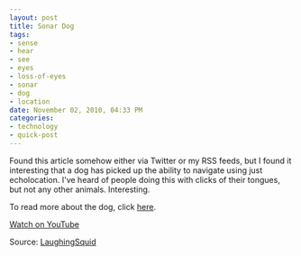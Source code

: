 ```yaml
--- 
layout: post
title: Sonar Dog
tags: 
- sense
- hear
- see
- eyes
- loss-of-eyes
- sonar
- dog
- location
date: November 02, 2010, 04:33 PM
categories: 
- technology
- quick-post
---
```

Found this article somehow either via Twitter or my RSS feeds, but I found it interesting that a dog has picked up the ability to navigate using just echolocation. I've heard of people doing this with clicks of their tongues, but not any other animals. Interesting.

To read more about the dog, click [here](http://laughingsquid.com/dog-born-with-no-eyes-gets-around-using-echolocation/).

[Watch on YouTube](http://www.youtube.com/watch?v=NwU2neafCOA)

Source: [LaughingSquid](http://laughingsquid.com/dog-born-with-no-eyes-gets-around-using-echolocation/)

